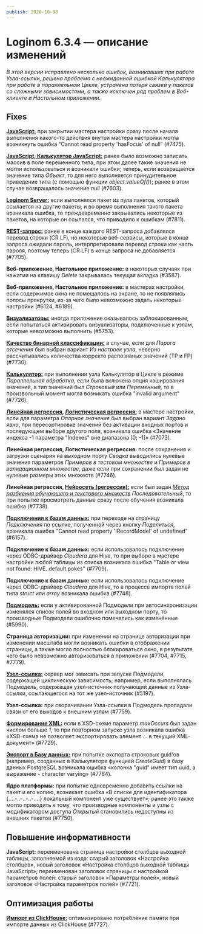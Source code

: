 ```yaml
---
publish: 2020-10-08
---
```


# Loginom 6.3.4 — описание изменений

_В этой версии исправлено несколько ошибок, возникавших при работе Узла-ссылки, решена проблема с неожиданной ошибкой Калькулятора при работе в параллельном Цикле, устранена потеря связей у пакетов со сложными зависимостями, а также исключен ряд проблем в Веб-клиенте и Настольном приложении._

## Fixes

[**JavaScript:**](https://help.loginom.ru/userguide/processors/transformation/java-script/) при закрытии мастера настройки сразу после начала выполнения какого-то действия внутри мастера настройки могла возникнуть ошибка “Cannot read property 'hasFocus' of null” (#7475).

[**JavaScript, Калькулятор JavaScript:**](https://help.loginom.ru/userguide/processors/transformation/calc/javascript.html) ранее было возможно записать массив в поле переменного типа, при этом далее такие значения не могли использоваться и возникали ошибки; теперь, если возвращается значение типа *Объект*, то для него выполняется принудительное приведение типа (с помощью функции *object.valueOf()*); ранее в этом случае возвращалось значение *null* (#7603).

[**Loginom Server:**](https://help.loginom.ru/adminguide/server/) если выполнялся пакет из пула пакетов, который ссылается на другие пакеты, и во время выполнения такого пакета возникала ошибка, то преждевременно закрывались некоторые из пакетов, на которые он ссылался, что приводило к ошибкам (#7811).

[**REST-запрос:**](https://help.loginom.ru/userguide/processors/integration/rest-request.html) ранее в конце каждого REST-запроса добавлялся перевод строки (CR LF), но некоторые веб-сервисы, которые в конце запроса ожидали пароль, интерпретировали перевод строки как часть пароля, поэтому теперь (CR LF) в конце запроса не добавляется (#7705).

**Веб-приложение, Настольное приложение:** в некоторых случаях при нажатии на клавишу *Delete* закрывалась текущая вкладка (#3587).

**Веб-приложение, Настольное приложение:** в мастерах настройки, если содержимое окна не помещалось на экране, то не появлялись полосы прокрутки, из-за чего было невозможно задать некоторые настройки (#6124, #6189).

[**Визуализаторы:**](https://help.loginom.ru/userguide/visualization/) иногда приложение оказывалось заблокированным, если попытаться активировать визуализаторы, подключенные к узлам, которые невозможно выполнить (#5753).

[**Качество бинарной классификации:**](https://help.loginom.ru/userguide/visualization/binary-classification/) в случае, если для *Порога отсечения* был выбран вариант *Из настроек узла*, неверно рассчитывались количества корректо распознаных значений (TP и FP) (#7730).

[**Калькулятор:**](https://help.loginom.ru/userguide/processors/transformation/calc/) при выполнении узла Калькулятор в Цикле в режиме *Параллельная обработка*, если была включена опция кэширования значений, а тип значений был *Строковый* или *Переменный*, то в произвольный момент могла возникать ошибка "invalid argument" (#7726).

**[Линейная регрессия](https://help.loginom.ru/userguide/processors/datamining/linear-regression/), [Логистическая регрессия:](https://help.loginom.ru/userguide/processors/datamining/logistic-regression/)** в мастере настройки, если для параметра *Опорное значение* был выбран вариант *Задано явно*, при пересортировке значений без активации входных портов и последующем выборе другого поля, возникала ошибка «Значение индекса -1 параметра "Indexes" вне диапазона [0; -1]» (#7073).

**Линейная регрессия, Логистическая регрессия:** после сохранения и загрузки сценария на выходном порту *Сводка* выводились нулевые значения параметров *Примеров в тестовом множестве* и *Примеров в валидационном множестве*, даже если при сохранении был задан не нулевые размеры этих множеств (#7746).

**Линейная регрессия, [Нейросеть (регрессия):](https://help.loginom.ru/userguide/processors/datamining/neural-network-regression.html)** если был задан [*Метод разбиения обучающего и текстового множеств*](https://help.loginom.ru/userguide/processors/preprocessing/separating-to-multiplicity.html) *Последовательный*, то при попытке просмотреть данные сразу после обучения возникала ошибка (#7738).

[**Подключения к базам данных:**](https://help.loginom.ru/userguide/quick-start/database.html) при переходе на страницу *Подключения* по ссылке, полученной через кнопку *Поделиться*, возникала ошибка "Cannot read property 'IRecordModel' of undefined" (#6157).

**Подключение к базам данных:** если использовалось подключение через ODBC-драйвер *Cloudera* для Hive, то при выборе в мастере настройки любой таблицы из списка возникала ошибка "Table or view not found: HIVE..default.pokes" (#7709).

**Подключение к базам данных:** если использовалось подключение через ODBC-драйвер *Cloudera* для Hive, то в процессе импорта полей типа *struct* или *array* возникала ошибка (#7748).

[**Подмодель:**](https://help.loginom.ru/userguide/processors/control/submodel.html) если у активированной Подмодели при автосинхронизации изменялся список полей во входном или выходном порту, то производные Подмодели ошибочно помечались как изменённые (#5990).

**Страница авторизации:** при изменении на странице авторизации при изменении масштаба могли возникать ошибки в отображении страницы, а также могло полностью блокироваться окно, в результате чего было невозможно авторизоваться в приложении (#7704, #7715, #7779).

[**Узел-ссылка:**](https://help.loginom.ru/userguide/processors/control/unit-link.html) сервер мог зависать при запуске Подмодели, содержащей циклическую зависимость; например, если выполнялась Подмодель, содержащая узел-источник получающий данные из Узла-ссылки, ссылающегося на тот же узел-источник (#5197).

**Узел-ссылка:** при сворачивании Узла-ссылки в Подмодель пропадали связи от его выходов к внешним узлам (#7759).

[**Формирование XML:**](https://help.loginom.ru/userguide/processors/integration/formation-xml.html) если в XSD-схеме параметр *maxOccurs* был задан числом больше *1*, то при повторном запуске узла возникала ошибка «XSD-схема не позволяет экспортировать элемент ... в текущий XML-документ» (#7729).

[**Экспорт в Базу данных:**](https://help.loginom.ru/userguide/integration/export/database.html) при попытке экспорта строковых guid'ов (например, созданных в Калькуляторе функцией *CreateGuid*) в базу данных PostgreSQL возникала ошибка «колонка "guid" имеет тип uuid, а выражение - character varying» (#7784).

**Ядро платформы:** при попытке одновременно добавить ссылки на пакет и его копию, возникает ошибка «В списке для идентификатора {....-..-..-..-....} локальный компонент уже существует»; ранее это также могло приводить к тому, что производные компоненты и узлы с модификатором доступа *Открытый* становились недоступны из внешних пакетов (#7750).

## Повышение информативности

**JavaScript:** переименована страница настройки столбцов выходной таблицы, заполняемой из кода: старый заголовок «Настройка столбцов», новый заголовок «Настройка столбцов выходной таблицы JavaScript»; переименован заголовок страницы с настройкой параметров полей: старый заголовок «Параметры полей», новый заголовок «Настройка параметров полей» (#7721).

## Оптимизация работы

[**Импорт из ClickHouse:**](https://help.loginom.ru/userguide/integration/connections/list/clickhouse.html) оптимизировано потребление памяти при импорте данных из ClickHouse (#7727).